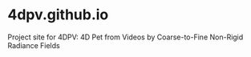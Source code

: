 # 4dpv.github.io
Project site for 4DPV: 4D Pet from Videos by Coarse-to-Fine Non-Rigid Radiance Fields
